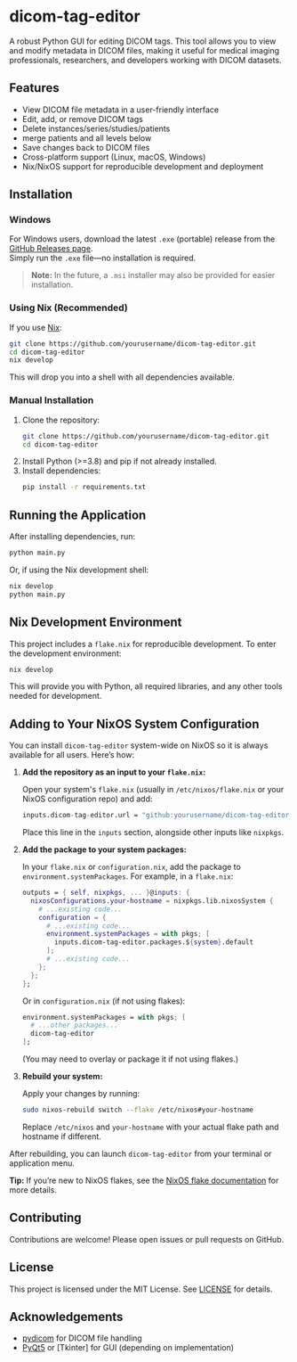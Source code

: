 # dicom-tag-editor

A robust Python GUI for editing DICOM tags. This tool allows you to view and modify metadata in DICOM files, making it useful for medical imaging professionals, researchers, and developers working with DICOM datasets.

## Features

- View DICOM file metadata in a user-friendly interface
- Edit, add, or remove DICOM tags
- Delete instances/series/studies/patients
- merge patients and all levels below
- Save changes back to DICOM files
- Cross-platform support (Linux, macOS, Windows)
- Nix/NixOS support for reproducible development and deployment

## Installation

### Windows

For Windows users, download the latest `.exe` (portable) release from the [GitHub Releases page](https://github.com/yourusername/dicom-tag-editor/releases).  
Simply run the `.exe` file—no installation is required.

> **Note:** In the future, a `.msi` installer may also be provided for easier installation.

### Using Nix (Recommended)

If you use [Nix](https://nixos.org/):

```sh
git clone https://github.com/yourusername/dicom-tag-editor.git
cd dicom-tag-editor
nix develop
```

This will drop you into a shell with all dependencies available.

### Manual Installation

1. Clone the repository:
    ```sh
    git clone https://github.com/yourusername/dicom-tag-editor.git
    cd dicom-tag-editor
    ```
2. Install Python (>=3.8) and pip if not already installed.
3. Install dependencies:
    ```sh
    pip install -r requirements.txt
    ```

## Running the Application

After installing dependencies, run:

```sh
python main.py
```

Or, if using the Nix development shell:

```sh
nix develop
python main.py
```

## Nix Development Environment

This project includes a `flake.nix` for reproducible development. To enter the development environment:

```sh
nix develop
```

This will provide you with Python, all required libraries, and any other tools needed for development.

## Adding to Your NixOS System Configuration

You can install `dicom-tag-editor` system-wide on NixOS so it is always available for all users. Here’s how:

1. **Add the repository as an input to your `flake.nix`:**

   Open your system's `flake.nix` (usually in `/etc/nixos/flake.nix` or your NixOS configuration repo) and add:

   ```nix
   inputs.dicom-tag-editor.url = "github:yourusername/dicom-tag-editor";
   ```

   Place this line in the `inputs` section, alongside other inputs like `nixpkgs`.

2. **Add the package to your system packages:**

   In your `flake.nix` or `configuration.nix`, add the package to `environment.systemPackages`. For example, in a `flake.nix`:

   ```nix
   outputs = { self, nixpkgs, ... }@inputs: {
     nixosConfigurations.your-hostname = nixpkgs.lib.nixosSystem {
       # ...existing code...
       configuration = {
         # ...existing code...
         environment.systemPackages = with pkgs; [
           inputs.dicom-tag-editor.packages.${system}.default
         ];
         # ...existing code...
       };
     };
   };
   ```

   Or in `configuration.nix` (if not using flakes):

   ```nix
   environment.systemPackages = with pkgs; [
     # ...other packages...
     dicom-tag-editor
   ];
   ```

   (You may need to overlay or package it if not using flakes.)

3. **Rebuild your system:**

   Apply your changes by running:

   ```sh
   sudo nixos-rebuild switch --flake /etc/nixos#your-hostname
   ```

   Replace `/etc/nixos` and `your-hostname` with your actual flake path and hostname if different.

After rebuilding, you can launch `dicom-tag-editor` from your terminal or application menu.

**Tip:** If you’re new to NixOS flakes, see the [NixOS flake documentation](https://nixos.wiki/wiki/Flakes) for more details.

## Contributing

Contributions are welcome! Please open issues or pull requests on GitHub.

## License

This project is licensed under the MIT License. See [LICENSE](LICENSE) for details.

## Acknowledgements

- [pydicom](https://github.com/pydicom/pydicom) for DICOM file handling
- [PyQt5](https://riverbankcomputing.com/software/pyqt/intro) or [Tkinter] for GUI (depending on implementation)
